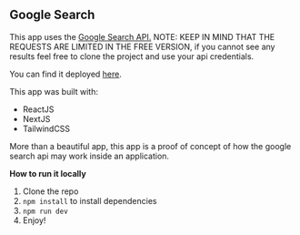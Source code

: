 ## Google Search

This app uses the [Google Search API.](https://rapidapi.com/apigeek/api/google-search3) 
NOTE: KEEP IN MIND THAT THE REQUESTS ARE LIMITED IN THE FREE VERSION, if you cannot see any results
feel free to clone the project and use your api credentials.

You can find it deployed [here](https://google-search-poc.netlify.app).

This app was built with:
 - ReactJS
 - NextJS
 - TailwindCSS

More than a beautiful app, this app is a proof of concept of how the google search api may work inside an application.

**How to run it locally**
1. Clone the repo
2. `npm install` to install dependencies
3. `npm run dev`
4. Enjoy!

